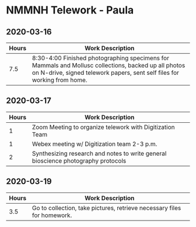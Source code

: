 
# NMMNH Telework - Paula

## 2020-03-16 
Hours | Work Description
-- | --
7.5 | 8:30-4:00 Finished photographing specimens for Mammals and Mollusc collections, backed up all photos on N-drive, signed telework papers, sent self files for working from home.

## 2020-03-17  
Hours | Work Description
-- | --
1 | Zoom Meeting to organize telework with Digitization Team
1 | Webex meeting w/ Digitization team 2-3 p.m.
2 | Synthesizing research and notes to write general bioscience photography protocols


## 2020-03-19  
Hours | Work Description
-- | --
3.5| Go to collection, take pictures, retrieve necessary files for homework.

